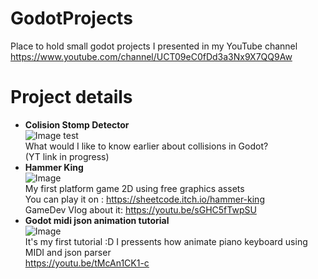 # GodotProjects
Place to hold small godot projects I presented in my YouTube channel
https://www.youtube.com/channel/UCT09eC0fDd3a3Nx9X7QQ9Aw

# Project details  
- **Colision Stomp Detector**  
![Image test](https://raw.githubusercontent.com/sheetcode/GodotProjects/master/images_for_readme/2020_02%20Collision%20stomp%20detector.bmp)  
  What would I like to know earlier about collisions in Godot?  
  (YT link in progress)
- **Hammer King**  
![Image](https://raw.githubusercontent.com/sheetcode/GodotProjects/master/images_for_readme/2020_01%20Hammer-king.bmp)  
  My first platform game 2D using free graphics assets  
  You can play it on : https://sheetcode.itch.io/hammer-king  
  GameDev Vlog about it: https://youtu.be/sGHC5fTwpSU
- **Godot midi json animation tutorial**  
![Image](https://raw.githubusercontent.com/sheetcode/GodotProjects/master/images_for_readme/2019_11%20Json_animation_detector.bmp)  
  It's my first tutorial :D I pressents how animate piano keyboard using MIDI and json parser  
  https://youtu.be/tMcAn1CK1-c  
